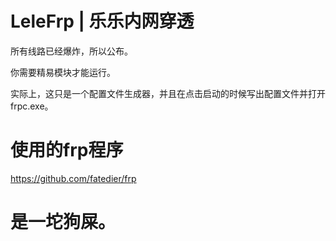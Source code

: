 # LeleFrp | 乐乐内网穿透
所有线路已经爆炸，所以公布。


你需要精易模块才能运行。

实际上，这只是一个配置文件生成器，并且在点击启动的时候写出配置文件并打开frpc.exe。

# 使用的frp程序

https://github.com/fatedier/frp

# 是一坨狗屎。

